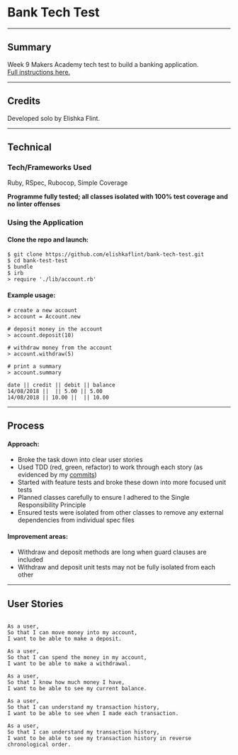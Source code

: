 # Bank Tech Test

___

## Summary

Week 9 Makers Academy tech test to build a banking application.</br>
[Full instructions here.](https://github.com/makersacademy/course/blob/master/individual_challenges/bank_tech_test.md)
___

## Credits

Developed solo by Elishka Flint.

___

## Technical

### Tech/Frameworks Used

Ruby, RSpec, Rubocop, Simple Coverage

**Programme fully tested; all classes isolated with 100% test coverage and no linter offenses**

### Using the Application

#### Clone the repo and launch:

```
$ git clone https://github.com/elishkaflint/bank-tech-test.git
$ cd bank-test-test
$ bundle
$ irb
> require './lib/account.rb'
```

#### Example usage:

```
# create a new account
> account = Account.new

# deposit money in the account
> account.deposit(10)

# withdraw money from the account
> account.withdraw(5)

# print a summary
> account.summary

date || credit || debit || balance
14/08/2018 ||  || 5.00 || 5.00
14/08/2018 || 10.00 ||  || 10.00
```

____

## Process

#### Approach:

* Broke the task down into clear user stories
* Used TDD (red, green, refactor) to work through each story (as evidenced by my [commits](https://github.com/elishkaflint/bank-tech-test/commits/master))
* Started with feature tests and broke these down into more focused unit tests
* Planned classes carefully to ensure I adhered to the Single Responsibility Principle
* Ensured tests were isolated from other classes to remove any external dependencies from individual spec files

#### Improvement areas:

* Withdraw and deposit methods are long when guard clauses are included
* Withdraw and deposit unit tests may not be fully isolated from each other

___

## User Stories

```

As a user,
So that I can move money into my account,
I want to be able to make a deposit.

As a user,
So that I can spend the money in my account,
I want to be able to make a withdrawal.

As a user,
So that I know how much money I have,
I want to be able to see my current balance.

As a user,
So that I can understand my transaction history,
I want to be able to see when I made each transaction.

As a user,
So that I can understand my transaction history,
I want to be able to see my transaction history in reverse chronological order.
```
